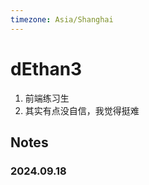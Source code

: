 ```yaml
---
timezone: Asia/Shanghai
---
```


# dEthan3

1. 前端练习生
2. 其实有点没自信，我觉得挺难

## Notes

<!-- Content_START -->

### 2024.09.18

<!-- Content_END -->
